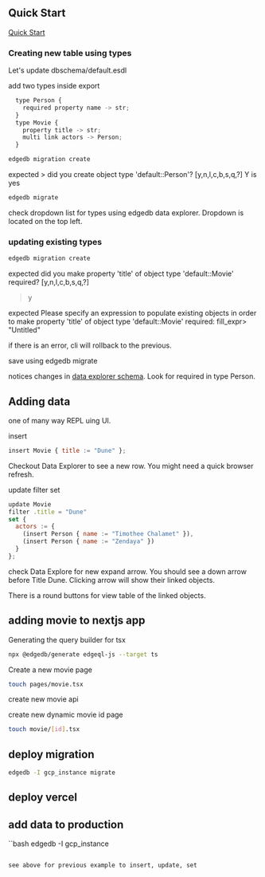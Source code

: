 ## Quick Start

[Quick Start](https://www.edgedb.com/docs/intro/quickstart)

### Creating new table using types 

Let's update dbschema/default.esdl

add two types inside export

```javascript
  type Person {
    required property name -> str;
  }
  type Movie {
    property title -> str;
    multi link actors -> Person;
  }
```

```bash
edgedb migration create
```

expected >
did you create object type 'default::Person'? [y,n,l,c,b,s,q,?]
Y is yes

```bash
edgedb migrate
```

check dropdown list for types using edgedb data explorer.  Dropdown is located on the top left. 

### updating existing types

```bash
edgedb migration create
```

expected 
did you make property 'title' of object type 'default::Movie' required? [y,n,l,c,b,s,q,?]
> y

expected
Please specify an expression to populate existing objects in order to make property 'title' of object type 'default::Movie' required:
fill_expr> "Untitled"

if there is an error, cli will rollback to the previous. 

save using edgedb migrate

notices changes in [data explorer schema](http://localhost:10706/ui/edgedb/schema).  Look for required in type Person. 


## Adding data 

one of many way REPL uing UI.  

insert

```javascript
insert Movie { title := "Dune" };
```

Checkout Data Explorer to see a new row.  You might need a quick browser refresh.  

update filter set

```Javascript
update Movie
filter .title = "Dune"
set {
  actors := {
    (insert Person { name := "Timothee Chalamet" }),
    (insert Person { name := "Zendaya" })
  }
};
```



check Data Explore for new expand arrow.  You should see a down arrow before Title Dune. Clicking arrow will show their linked objects. 

There is a round buttons for view table of the linked objects. 

## adding movie to nextjs app

Generating the query builder for tsx
​
```bash
npx @edgedb/generate edgeql-js --target ts
```

Create a new movie page 

```bash
touch pages/movie.tsx
```

create new movie api

create new dynamic movie id page

```bash
touch movie/[id].tsx
```


## deploy migration 

```bash
edgedb -I gcp_instance migrate
```

## deploy vercel

## add data to production

``bash
edgedb -I gcp_instance
```

see above for previous example to insert, update, set


